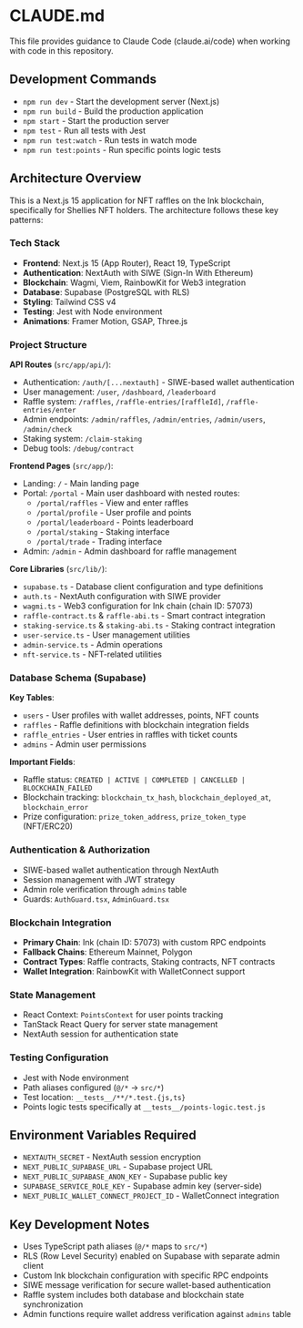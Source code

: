 # CLAUDE.md

This file provides guidance to Claude Code (claude.ai/code) when working with code in this repository.

## Development Commands

- `npm run dev` - Start the development server (Next.js)
- `npm run build` - Build the production application
- `npm start` - Start the production server
- `npm test` - Run all tests with Jest
- `npm run test:watch` - Run tests in watch mode
- `npm run test:points` - Run specific points logic tests

## Architecture Overview

This is a Next.js 15 application for NFT raffles on the Ink blockchain, specifically for Shellies NFT holders. The architecture follows these key patterns:

### Tech Stack
- **Frontend**: Next.js 15 (App Router), React 19, TypeScript
- **Authentication**: NextAuth with SIWE (Sign-In With Ethereum) 
- **Blockchain**: Wagmi, Viem, RainbowKit for Web3 integration
- **Database**: Supabase (PostgreSQL with RLS)
- **Styling**: Tailwind CSS v4
- **Testing**: Jest with Node environment
- **Animations**: Framer Motion, GSAP, Three.js

### Project Structure

**API Routes** (`src/app/api/`):
- Authentication: `/auth/[...nextauth]` - SIWE-based wallet authentication
- User management: `/user`, `/dashboard`, `/leaderboard`
- Raffle system: `/raffles`, `/raffle-entries/[raffleId]`, `/raffle-entries/enter`
- Admin endpoints: `/admin/raffles`, `/admin/entries`, `/admin/users`, `/admin/check`
- Staking system: `/claim-staking`
- Debug tools: `/debug/contract`

**Frontend Pages** (`src/app/`):
- Landing: `/` - Main landing page
- Portal: `/portal` - Main user dashboard with nested routes:
  - `/portal/raffles` - View and enter raffles
  - `/portal/profile` - User profile and points
  - `/portal/leaderboard` - Points leaderboard
  - `/portal/staking` - Staking interface
  - `/portal/trade` - Trading interface
- Admin: `/admin` - Admin dashboard for raffle management

**Core Libraries** (`src/lib/`):
- `supabase.ts` - Database client configuration and type definitions
- `auth.ts` - NextAuth configuration with SIWE provider
- `wagmi.ts` - Web3 configuration for Ink chain (chain ID: 57073)
- `raffle-contract.ts` & `raffle-abi.ts` - Smart contract integration
- `staking-service.ts` & `staking-abi.ts` - Staking contract integration
- `user-service.ts` - User management utilities
- `admin-service.ts` - Admin operations
- `nft-service.ts` - NFT-related utilities

### Database Schema (Supabase)

**Key Tables**:
- `users` - User profiles with wallet addresses, points, NFT counts
- `raffles` - Raffle definitions with blockchain integration fields
- `raffle_entries` - User entries in raffles with ticket counts
- `admins` - Admin user permissions

**Important Fields**:
- Raffle status: `CREATED | ACTIVE | COMPLETED | CANCELLED | BLOCKCHAIN_FAILED`
- Blockchain tracking: `blockchain_tx_hash`, `blockchain_deployed_at`, `blockchain_error`
- Prize configuration: `prize_token_address`, `prize_token_type` (NFT/ERC20)

### Authentication & Authorization

- SIWE-based wallet authentication through NextAuth
- Session management with JWT strategy
- Admin role verification through `admins` table
- Guards: `AuthGuard.tsx`, `AdminGuard.tsx`

### Blockchain Integration

- **Primary Chain**: Ink (chain ID: 57073) with custom RPC endpoints
- **Fallback Chains**: Ethereum Mainnet, Polygon
- **Contract Types**: Raffle contracts, Staking contracts, NFT contracts
- **Wallet Integration**: RainbowKit with WalletConnect support

### State Management

- React Context: `PointsContext` for user points tracking
- TanStack React Query for server state management
- NextAuth session for authentication state

### Testing Configuration

- Jest with Node environment
- Path aliases configured (`@/*` → `src/*`)
- Test location: `__tests__/**/*.test.{js,ts}`
- Points logic tests specifically at `__tests__/points-logic.test.js`

## Environment Variables Required

- `NEXTAUTH_SECRET` - NextAuth session encryption
- `NEXT_PUBLIC_SUPABASE_URL` - Supabase project URL
- `NEXT_PUBLIC_SUPABASE_ANON_KEY` - Supabase public key
- `SUPABASE_SERVICE_ROLE_KEY` - Supabase admin key (server-side)
- `NEXT_PUBLIC_WALLET_CONNECT_PROJECT_ID` - WalletConnect integration

## Key Development Notes

- Uses TypeScript path aliases (`@/*` maps to `src/*`)
- RLS (Row Level Security) enabled on Supabase with separate admin client
- Custom Ink blockchain configuration with specific RPC endpoints
- SIWE message verification for secure wallet-based authentication
- Raffle system includes both database and blockchain state synchronization
- Admin functions require wallet address verification against `admins` table